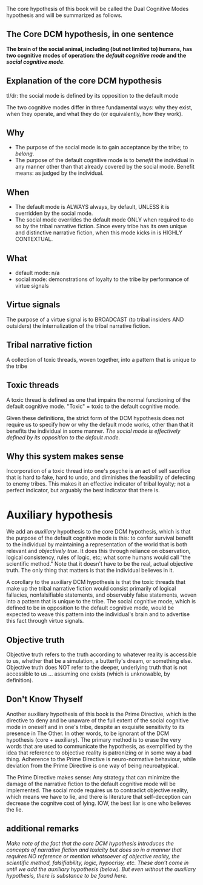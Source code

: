 The core hypothesis of this book will be called the Dual Cognitive Modes hypothesis and will be summarized as follows.

## The Core DCM hypothesis, in one sentence

**The brain of the social animal, including (but not limited to) humans, has two cognitive modes of operation: the *default cognitive mode* and the *social cognitive mode***. 

## Explanation of the core DCM hypothesis

tl/dr: the social mode is defined by its opposition to the default mode

The two cognitive modes differ in three fundamental ways: why they exist, when they operate, and what they do (or equivalently, how they work).

## Why
- The purpose of the social mode is to gain acceptance by the tribe; to *belong*.
- The purpose of the default cognitive mode is to *benefit* the individual in any manner other than that already covered by the social mode. Benefit means: as judged by the individual.

## When
- The default mode is ALWAYS always, by default, UNLESS it is overridden by the social mode.
- The social mode overrides the default mode ONLY when required to do so by the tribal narrative fiction. Since every tribe has its own unique and distinctive narrative fiction, when this mode kicks in is HIGHLY CONTEXTUAL.

## What
- default mode: n/a
- social mode: demonstrations of loyalty to the tribe by performance of virtue signals

## Virtue signals

The purpose of a virtue signal is to BROADCAST (to tribal insiders AND outsiders) the internalization of the tribal narrative fiction.

## Tribal narrative fiction

A collection of toxic threads, woven together, into a pattern that is unique to the tribe

## Toxic threads

A toxic thread is defined as one that impairs the normal functioning of the default cognitive mode. "Toxic" = toxic to the default cognitive mode. 

Given these definitions, the strict form of the DCM hypothesis does not require us to specify how or why the default mode works, other than that it benefits the individual in some manner. *The social mode is effectively defined by its opposition to the default mode.*

## Why this system makes sense

Incorporation of a toxic thread into one's psyche is an act of self sacrifice that is hard to fake, hard to undo, and diminishes the feasibility of defecting to enemy tribes. This makes it an effective indicator of tribal loyalty; not a perfect indicator, but arguably the best indicator that there is.

# Auxiliary hypothesis

We add an *auxiliary* hypothesis to the core DCM hypothesis, which is that the purpose of the default cognitive mode is this: to confer survival benefit to the individual by maintaining a representation of the world that is both relevant and *objectively true*. It does this through reliance on observation, logical consistency, rules of logic, etc; what some humans would call "the scientific method." Note that it doesn't have to be the real, actual objective truth. The only thing that matters is that the individual believes in it.

A corollary to the auxiliary DCM hypothesis is that the toxic threads that make up the tribal narrative fiction would consist primarily of logical fallacies, nonfalsifiable statements, and observably false statements, woven into a pattern that is unique to the tribe. The social cognitive mode, which is defined to be in opposition to the default cognitive mode, would be expected to weave this pattern into the individual's brain and to advertise this fact through virtue signals.

## Objective truth

Objective truth refers to the truth according to whatever reality is accessible to us, whether that be a simulation, a butterfly's dream, or something else. Objective truth does NOT refer to the deeper, underlying truth that is not accessible to us ... assuming one exists (which is unknowable, by definition).

## Don't Know Thyself

Another auxiliary hypothesis of this book is the Prime Directive, which is the directive to deny and be unaware of the full extent of the social cognitive mode in oneself and in one's tribe, despite an exquisite sensitivity to its presence in The Other. In other words, to be ignorant of the DCM hypothesis (core + auxiliary). The primary method is to erase the very words that are used to communicate the hypothesis, as exemplified by the idea that reference to objective reality is patronizing or in some way a bad thing. Adherence to the Prime Directive is neuro-normative behaviour, while deviation from the Prime Directive is one way of being neuroatypical.

The Prime Directive makes sense: Any strategy that can minimize the damage of the narrative fiction to the default cognitive mode will be implemented. The social mode requires us to contradict objective reality, which means we have to lie, and there is literature that self-deception can decrease the cognitve cost of lying. IOW, the best liar is one who believes the lie.

## additional remarks

*Make note of the fact that the core DCM hypothesis introduces the concepts of narrative fiction and toxicity but does so in a manner that requires NO reference or mention whatsoever of objective reality, the scientific method, falsifiability, logic, hypocrisy, etc. These don't come in until we add the auxiliary hypothesis (below). But even without the auxiliary hypothesis, there is substance to be found here.*

